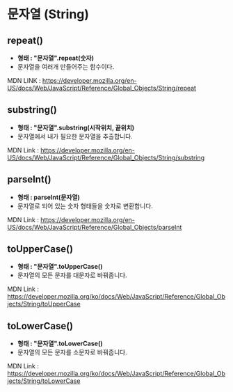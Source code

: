 # 문자열 (String)

## repeat()
- **형태 : "문자열".repeat(숫자)**
- 문자열을 여러개 만들어주는 함수이다.

MDN LINK : https://developer.mozilla.org/en-US/docs/Web/JavaScript/Reference/Global_Objects/String/repeat

## substring()
- **형태 : "문자열".substring(시작위치, 끝위치)**
- 문자열에서 내가 필요한 문자열을 추출합니다.

MDN Link : https://developer.mozilla.org/en-US/docs/Web/JavaScript/Reference/Global_Objects/String/substring

## parseInt()
- **형태 : parseInt(문자열)**
- 문자열로 되어 있는 숫자 형태들을 숫자로 변환합니다.

MDN Link : https://developer.mozilla.org/en-US/docs/Web/JavaScript/Reference/Global_Objects/parseInt

## toUpperCase()
- **형태 : "문자열".toUpperCase()**
- 문자열의 모든 문자를 대문자로 바꿔줍니다.

MDN Link : https://developer.mozilla.org/ko/docs/Web/JavaScript/Reference/Global_Objects/String/toUpperCase

## toLowerCase()
- **형태 : "문자열".toLowerCase()**
- 문자열의 모든 문자를 소문자로 바꿔줍니다.

MDN Link : https://developer.mozilla.org/ko/docs/Web/JavaScript/Reference/Global_Objects/String/toLowerCase